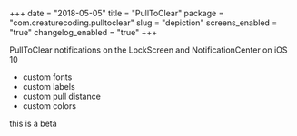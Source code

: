 +++
date = "2018-05-05"
title = "PullToClear"
package = "com.creaturecoding.pulltoclear"
slug = "depiction"
screens_enabled = "true"
changelog_enabled = "true"
+++

PullToClear notifications on the LockScreen and NotificationCenter on iOS 10

- custom fonts
- custom labels
- custom pull distance
- custom colors

this is a beta